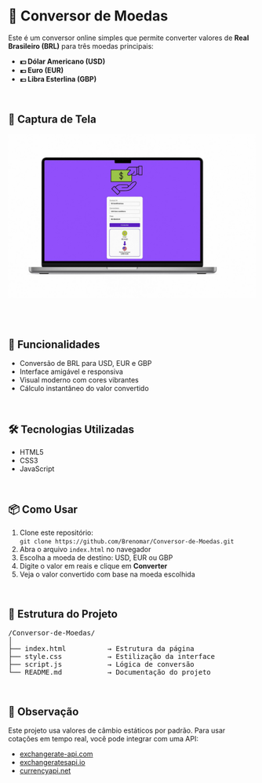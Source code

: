 <h1>💱 Conversor de Moedas</h1>

<p>Este é um conversor online simples que permite converter valores de <strong>Real Brasileiro (BRL)</strong> para três moedas principais:</p>

<ul>
  <li><strong>💵 Dólar Americano (USD)</strong></li>
  <li><strong>💶 Euro (EUR)</strong></li>
  <li><strong>💷 Libra Esterlina (GBP)</strong></li>
</ul>

<br>

<h2>📸 Captura de Tela</h2>

<img src="https://github.com/Brenomar/Conversor-de-Moedas/blob/main/assets/conversor.jpg?raw=true" alt="Mockup do Conversor de Moedas" width="600">

<br><br>

<h2>🚀 Funcionalidades</h2>

<ul>
  <li>Conversão de BRL para USD, EUR e GBP</li>
  <li>Interface amigável e responsiva</li>
  <li>Visual moderno com cores vibrantes</li>
  <li>Cálculo instantâneo do valor convertido</li>
</ul>

<br>

<h2>🛠️ Tecnologias Utilizadas</h2>

<ul>
  <li>HTML5</li>
  <li>CSS3</li>
  <li>JavaScript</li>
</ul>

<br>

<h2>📦 Como Usar</h2>

<ol>
  <li>Clone este repositório:<br>
    <code>git clone https://github.com/Brenomar/Conversor-de-Moedas.git</code>
  </li>
  <li>Abra o arquivo <code>index.html</code> no navegador</li>
  <li>Escolha a moeda de destino: USD, EUR ou GBP</li>
  <li>Digite o valor em reais e clique em <strong>Converter</strong></li>
  <li>Veja o valor convertido com base na moeda escolhida</li>
</ol>

<br>

<h2>🔧 Estrutura do Projeto</h2>

<pre>
/Conversor-de-Moedas/
│
├── index.html          → Estrutura da página
├── style.css           → Estilização da interface
├── script.js           → Lógica de conversão
└── README.md           → Documentação do projeto
</pre>

<br>

<h2>📌 Observação</h2>

<p>Este projeto usa valores de câmbio estáticos por padrão. Para usar cotações em tempo real, você pode integrar com uma API:</p>

<ul>
  <li><a href="https://exchangerate-api.com">exchangerate-api.com</a></li>
  <li><a href="https://exchangeratesapi.io">exchangeratesapi.io</a></li>
  <li><a href="https://currencyapi.net">currencyapi.net</a></li>
</ul>




